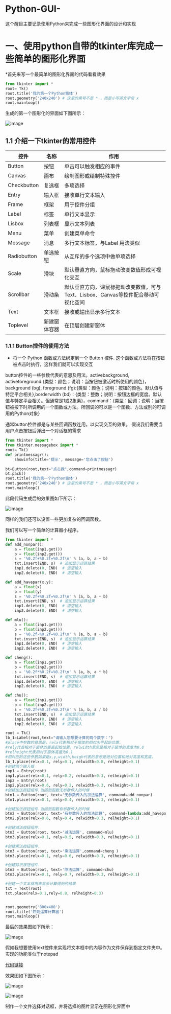 # Python-GUI-
这个醒目主要记录使用Python来完成一些图形化界面的设计和实现
# 一、使用python自带的tkinter库完成一些简单的图形化界面
*首先来写一个最简单的图形化界面的代码看看效果

```python
from tkinter import *
root= Tk()
root.title('我的第一个Python窗体')
root.geometry('240x240') # 这里的乘号不是 * ，而是小写英文字母 x
root.mainloop()
```
生成的第一个图形化的界面如下图所示：

![image](https://github.com/Gaoshiguo/Python-GUI-/blob/master/image/1.png)

## 1.1 介绍一下tkinter的常用控件

| 控件 |名称|作用|
|-----|------|-----|
|Button|按钮|单击可以触发相应的事件|
| Canvas| 画布|绘制图形或绘制特殊控件|
|Checkbutton | 复选框|多项选择 |
| Entry|输入框 |接收单行文本输入 |
|Frame | 框架|用于控件分组 |
|Label |标签 |单行文本显示 |
| Lisbox|列表框 |显示文本列表 |
| Menu|菜单 |创建菜单命令 |
|Message |消息 |多行文本标签，与Label 用法类似 |
|Radiobutton |单选按钮 |从互斥的多个选项中做单项选择 |
|Scale |滑块 | 默认垂直方向，鼠标拖动改变数值形成可视化交互|
|Scrollbar |滑动条 |默认垂直方向，课鼠标拖动改变数值，可与 Text、Lisbox、Canvas等控件配合移动可视化空间 |
|Text |文本框 |接收或输出显示多行文本 |
|Toplevel |新建窗体容器 | 在顶层创建新窗体|

### 1.1.1 Button控件的使用方法
* 将一个 Python 函数或方法绑定到一个 Button 控件. 这个函数或方法将在按钮被点击时执行，这样我们就可以实现交互

button控件的一些参数代表的意思及用法。activebackground, activeforeground:{类型：颜色；说明：当按钮被激活时所使用的颜色}，background (bg), foreground (fg):{类型：颜色；说明：按钮的颜色。默认值与特定平台相关},borderwidth (bd)：{类型：整数；说明：按钮边框的宽度。默认值与特定平台相关。但通常是1或2象素}，command：{类型：回调；说明：当按钮被按下时所调用的一个函数或方法。所回调的可以是一个函数、方法或别的可调用的Python对象}

通常button控件都是与某些回调函数连用，以实现交互的效果。
假设我们需要当用户点击按钮后弹出一个对话框的需求

```python
from tkinter import *
from tkinter.messagebox import *
root= Tk()
def printmessagr():
    showinfo(title='提示', message='您点击了按钮')
    
bt=Button(root,text="点击我",command=printmessagr)
bt.pack()
root.title('我的第一个Python窗体')
root.geometry('240x240') # 这里的乘号不是 * ，而是小写英文字母 x
root.mainloop()
```
此段代码生成后的效果图如下所示：

![image](https://github.com/Gaoshiguo/Python-GUI-/blob/master/image/2.png)

同样的我们还可以设置一些更加复杂的回调函数。

我们可以写一个简单的计算器小程序。

```python
from tkinter import *
def add_nonpar():
    a = float(inp1.get())
    b = float(inp2.get())
    s = '%0.2f+%0.2f=%0.2f\n' % (a, b, a + b)
    txt.insert(END, s)  # 追加显示运算结果
    inp1.delete(0, END)  # 清空输入
    inp2.delete(0, END)  # 清空输入

def add_havepar(x,y):
    a = float(x)
    b = float(y)
    s = '%0.2f+%0.2f=%0.2f\n' % (a, b, a + b)
    txt.insert(END, s)  # 追加显示运算结果
    inp1.delete(0, END)  # 清空输入
    inp2.delete(0, END)  # 清空输入

def mlu():
    a = float(inp1.get())
    b = float(inp2.get())
    s = '%0.2f-%0.2f=%0.2f\n' % (a, b, a - b)
    txt.insert(END, s)  # 追加显示运算结果
    inp1.delete(0, END)  # 清空输入
    inp2.delete(0, END)  # 清空输入

def cheng():
    a = float(inp1.get())
    b = float(inp2.get())
    s = '%0.2f*%0.2f=%0.2f\n' % (a, b, a * b)
    txt.insert(END, s)  # 追加显示运算结果
    inp1.delete(0, END)  # 清空输入
    inp2.delete(0, END)  # 清空输入

def chu():
    a = float(inp1.get())
    b = float(inp2.get())
    s = '%0.2f÷%0.2f=%0.2f\n' % (a, b, a / b)
    txt.insert(END, s)  # 追加显示运算结果
    inp1.delete(0, END)  # 清空输入
    inp2.delete(0, END)  # 清空输入

root = Tk()
lb_1=Label(root,text="请输入您想要计算的两个数字：")
#place中参数的意思是，relx代表相对于窗体的相对水平起始位置，
#rely代表相对于窗体的垂直起始位置。relwidth意思是相对于窗体的宽度为0.8
#relheight代表相对于窗体高度为0.1
#相对应的这些参数如果是x,y,width,heigh代表的意思是绝对位置和绝对高度和宽度。
lb_1.place(relx=0.1, rely=0.1, relwidth=0.8, relheight=0.1)
#创建两个输入框
inp1 = Entry(root)
inp1.place(relx=0.1, rely=0.2, relwidth=0.3, relheight=0.1)
inp2 = Entry(root)
inp2.place(relx=0.6, rely=0.2, relwidth=0.3, relheight=0.1)
#创建加法按钮组件.当回到函数无参数传入的时候
btn1 = Button(root, text='无参数传入的加法运算', command=add_nonpar)
btn1.place(relx=0.1, rely=0.4, relwidth=0.3, relheight=0.1)

#创建加法按钮组件.当回到函数有参数传入的时候
btn2 = Button(root, text='有参数传入的加法运算', command=lambda:add_havepar(inp1.get(),inp2.get()))
btn2.place(relx=0.6, rely=0.4, relwidth=0.3, relheight=0.1)

#创建减法按钮组件.
btn3 = Button(root, text='减法运算', command=mlu)
btn3.place(relx=0.1, rely=0.5, relwidth=0.3, relheight=0.1)

#创建乘法按钮组件.
btn3 = Button(root, text='乘法运算',command=cheng )
btn3.place(relx=0.1, rely=0.6, relwidth=0.3, relheight=0.1)

#创建除法按钮组件.
btn3 = Button(root, text='除法运算', command=chu)
btn3.place(relx=0.1, rely=0.7, relwidth=0.3, relheight=0.1)

#创建一个文本框用来显示计算得到的结果
txt = Text(root)
txt.place(relx=0.1,rely=0.8, relheight=0.3)


root.geometry('800x400')
root.title('四则运算计算器')
root.mainloop()
```
最后的效果图如下所示：

![image](https://github.com/Gaoshiguo/Python-GUI-/blob/master/image/3.png)

假如我想要使用text控件来实现将文本框中的内容作为文件保存到指定文件夹中。实现的功能类似于notepad

[代码链接](https://github.com/Gaoshiguo/Python-GUI-/blob/master/notepad.py)

效果图如下图所示：

![image](https://github.com/Gaoshiguo/Python-GUI-/blob/master/image/4.png)

![image](https://github.com/Gaoshiguo/Python-GUI-/blob/master/image/5.png)

制作一个文件选择对话框，并将选择的图片显示在图形化界面中




